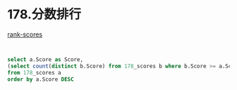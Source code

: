 # 178.分数排行
[rank-scores](https://leetcode-cn.com/problems/rank-scores/solution/fen-cheng-liang-ge-bu-fen-xie-hui-rong-yi-hen-duo-/)

```sql


select a.Score as Score,
(select count(distinct b.Score) from 178_scores b where b.Score >= a.Score) as Rank
from 178_scores a
order by a.Score DESC


```